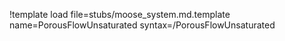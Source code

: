 !template load file=stubs/moose_system.md.template name=PorousFlowUnsaturated syntax=/PorousFlowUnsaturated